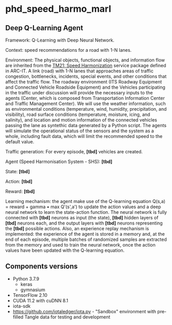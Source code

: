 # phd_speed_harmo_marl

## Deep Q-Learning Agent

Framework: Q-Learning with Deep Neural Network.

Context: speed recommendations for a road with 1-N lanes.

Environment: The physical objects, functional objects, and information flow are inherited from the [TM21: Speed Harmonization](https://www.arc-it.net/html/servicepackages/sp68.html#tab-3) service package defined in ARC-IT.
A link (road) with 1-N lanes that approaches areas of traffic congestion, bottlenecks, incidents, special events, and other conditions that affect the traffic flow. 
The roadway environment (ITS Roadway Equipment and Connected Vehicle Roadside Equipment) and the Vehicles participating in the traffic under discussion will provide the necessary inputs to the agents (Center, which is composed from Transportation Information Center and Traffic Management Center).
We will use the weather information, such as environmental conditions (temperature, wind, humidity, precipitation, and visibility), road surface conditions (temperature, moisture, icing, and salinity), and location and motion information of the connected vehicles passing the lane as syntethic data generated by a Python script. The agents will simulate the operational status of the sensors and the system as a whole, including fault data, which will limit the recommended speed to the default value.

Traffic generation: For every episode, **[tbd]** vehicles are created.

Agent (Speed Harmonisation System - SHS): **[tbd]**

State: **[tbd]**

Action: **[tbd]**

Reward: **[tbd]**

Learning mechanism: the agent make use of the Q-learning equation Q(s,a) = reward + gamma • max Q'(s',a') to update the action values and a deep neural network to learn the state-action function. The neural network is fully connected with **[tbd]** neurons as input (the state), **[tbd]** hidden layers of **[tbd]** neurons each, and the output layers with **[tbd]** neurons representing the **[tbd]** possible actions. Also, an experience replay mechanism is implemented: the experience of the agent is stored in a memory and, at the end of each episode, multiple batches of randomized samples are extracted from the memory and used to train the neural network, once the action values have been updated with the Q-learning equation.

## Components versions

* Python 3.7.9
  - keras
  - gymnasium
* TensorFlow 2.10
* CUDA 11.2 with cuDNN 8.1
* iota-sdk
* https://github.com/iotaledger/iota.py - "Sandbox" environment with pre-filled Tangle data for testing and development
